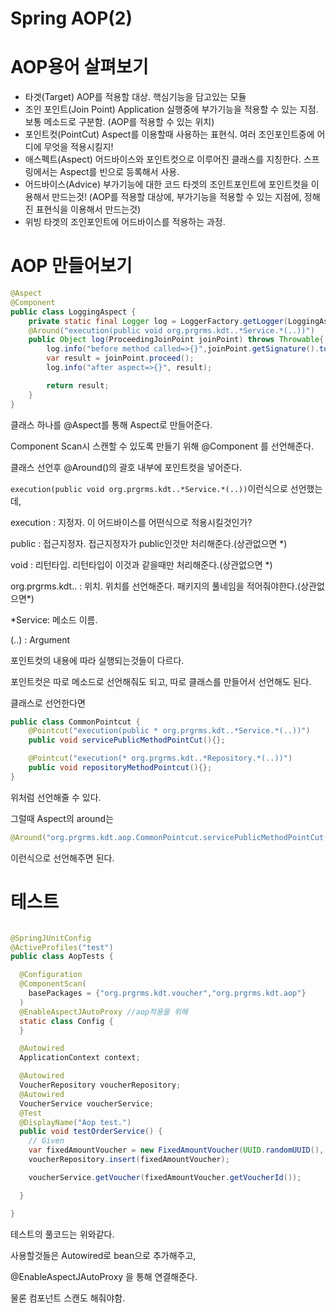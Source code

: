 # Spring AOP(2)

# AOP용어 살펴보기

- 타겟(Target)
AOP를 적용할 대상. 핵심기능을 담고있는 모듈
- 조인 포인트(Join Point)
Application 실행중에 부가기능을 적용할 수 있는 지점.
보통 메소드로 구분함. (AOP를 적용할 수 있는 위치)
- 포인트컷(PointCut)
Aspect를 이용할때 사용하는 표현식. 여러 조인포인트중에 어디에 무엇을 적용시킬지!
- 애스펙트(Aspect)
어드바이스와 포인트컷으로 이루어진 클래스를 지칭한다.
스프링에서는 Aspect를 빈으로 등록해서 사용.
- 어드바이스(Advice)
부가기능에 대한 코드
타겟의 조인트포인트에 포인트컷을 이용해서 만드는것!
(AOP를 적용할 대상에, 부가기능을 적용할 수 있는 지점에, 정해진 표현식을 이용해서 만드는것)
- 위빙
타겟의 조인포인트에 어드바이스를 적용하는 과정.

# AOP 만들어보기

```java
@Aspect
@Component
public class LoggingAspect {
    private static final Logger log = LoggerFactory.getLogger(LoggingAspect.class)
    @Around("execution(public void org.prgrms.kdt..*Service.*(..))")
    public Object log(ProceedingJoinPoint joinPoint) throws Throwable{
        log.info("before method called=>{}",joinPoint.getSignature().toString() );
        var result = joinPoint.proceed();
        log.info("after aspect=>{}", result);

        return result;
    }
}
```

클래스 하나를 @Aspect를 통해 Aspect로 만들어준다.

Component Scan시 스캔할 수 있도록 만들기 위해 @Component 를 선언해준다.

클래스 선언후 @Around()의 괄호 내부에 포인트컷을 넣어준다.

`execution(public void org.prgrms.kdt..*Service.*(..))`이런식으로 선언했는데,

execution : 지정자.  이 어드바이스를 어떤식으로 적용시킬것인가?

public : 접근지정자. 접근지정자가 public인것만 처리해준다.(상관없으면 *)

void : 리턴타입. 리턴타입이 이것과 같을때만 처리해준다.(상관없으면 *)

org.prgrms.kdt.. : 위치. 위치를 선언해준다. 패키지의 풀네임을 적어줘야한다.(상관없으면*)

*Service: 메소드 이름. 

(..) : Argument

포인트컷의 내용에 따라 실행되는것들이 다르다.

포인트컷은 따로 메소드로 선언해줘도 되고, 따로 클래스를 만들어서 선언해도 된다.

클래스로 선언한다면

```java
public class CommonPointcut {
    @Pointcut("execution(public * org.prgrms.kdt..*Service.*(..))")
    public void servicePublicMethodPointCut(){};

    @Pointcut("execution(* org.prgrms.kdt..*Repository.*(..))")
    public void repositoryMethodPointcut(){};
}
```

위처럼 선언해줄 수 있다.

그럴때 Aspect의 around는 

```java
@Around("org.prgrms.kdt.aop.CommonPointcut.servicePublicMethodPointCut()")
```

이런식으로 선언해주면 된다.

# 테스트

```java

@SpringJUnitConfig
@ActiveProfiles("test")
public class AopTests {

  @Configuration
  @ComponentScan(
    basePackages = {"org.prgrms.kdt.voucher","org.prgrms.kdt.aop"}
  )
  @EnableAspectJAutoProxy //aop적용을 위해
  static class Config {
  }

  @Autowired
  ApplicationContext context;

  @Autowired
  VoucherRepository voucherRepository;
  @Autowired
  VoucherService voucherService;
  @Test
  @DisplayName("Aop test.")
  public void testOrderService() {
    // Given
    var fixedAmountVoucher = new FixedAmountVoucher(UUID.randomUUID(), 100);
    voucherRepository.insert(fixedAmountVoucher);

    voucherService.getVoucher(fixedAmountVoucher.getVoucherId());

  }

}
```

테스트의 풀코드는 위와같다.

사용할것들은 Autowired로 bean으로 추가해주고, 

 @EnableAspectJAutoProxy 을 통해 연결해준다.

물론 컴포넌트 스캔도 해줘야함.